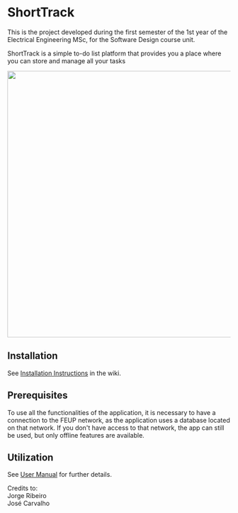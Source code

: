 # ShortTrack
This is the project developed during the first semester of the 1st year of the Electrical Engineering MSc, for the Software Design course unit.

ShortTrack is a simple to-do list platform that provides you a place where you can store and manage all your tasks

<img src="https://user-images.githubusercontent.com/109107004/216429090-c79f82cd-4540-4dbb-818b-b85d68216f26.PNG" width="900" height="600">

## Installation

See [Installation Instructions](https://gitlab.com/psw_22_231/1meec_a05/a05_2/-/wikis/Installation-Instructions) in the wiki.

## Prerequisites

To use all the functionalities of the application, it is necessary to have a connection to the FEUP network, as the application uses a database located on that network.
If you don't have access to that network, the app can still be used, but only offline features are available.

## Utilization

See [User Manual](https://gitlab.com/psw_22_231/1meec_a05/a05_2/-/wikis/uploads/ba85ec8bb2ef25ffb0d8dfac86614be0/User_Manual.pdf) for further details.

Credits to:\
Jorge Ribeiro\
José Carvalho
